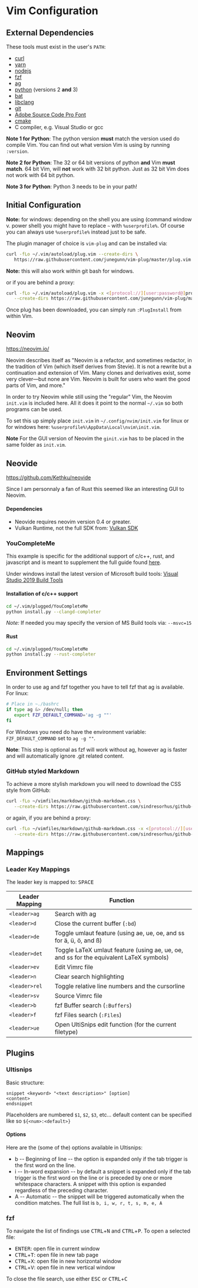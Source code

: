 # Vim Configuration

## External Dependencies

These tools must exist in the user's `PATH`:
* [curl](https://curl.haxx.se/download.html)
* [yarn](https://yarnpkg.com/getting-started/install)
* [nodejs](https://nodejs.org/en/download/)
* [fzf](https://github.com/junegunn/fzf#installation)
* [ag](https://github.com/ggreer/the_silver_searcher)
* [python](https://www.python.org/downloads/) (versions 2 **and** 3)
* [bat](https://github.com/sharkdp/bat)
* [libclang](https://llvm.org/)
* [git](https://git-scm.com/downloads)
* [Adobe Source Code Pro Font](https://github.com/adobe-fonts/source-code-pro/releases)
* [cmake](https://cmake.org/download/)
* C compiler, e.g. Visual Studio or gcc

**Note 1 for Python**: The python version **must** match the version used do compile Vim. You can
find out what version Vim is using by running `:version`.

**Note 2 for Python**: The 32 or 64 bit versions of python **and** Vim **must match**. 64 bit Vim,
will **not** work with 32 bit python. Just as 32 bit Vim does not work with 64 bit python.

**Note 3 for Python**: Python 3 needs to be in your path!

## Initial Configuration

**Note:** for windows: depending on the shell you are using (command window v. power shell) you
might have to replace `~` with `%userprofile%`. Of course you can always use `%userprofile%`
instead just to be safe.

The plugin manager of choice is `vim-plug` and can be installed via:
```bash
curl -fLo ~/.vim/autoload/plug.vim --create-dirs \
   https://raw.githubusercontent.com/junegunn/vim-plug/master/plug.vim
```
**Note:** this will also work within git bash for windows.

or if you are behind a proxy:
```bash
curl -fLo ~/.vim/autoload/plug.vim -x <[protocol://][user:password@]proxyhost[:port]> \
   --create-dirs https://raw.githubusercontent.com/junegunn/vim-plug/master/plug.vim
```

Once plug has been downloaded, you can simply run `:PlugInstall` from within Vim.

## Neovim

<https://neovim.io/>

Neovim describes itself as "Neovim is a refactor, and sometimes redactor, in the tradition of Vim
(which itself derives from Stevie). It is not a rewrite but a continuation and extension of Vim.
Many clones and derivatives exist, some very clever—but none are Vim.
Neovim is built for users who want the good parts of Vim, and more."

In order to try Neovim while still using the "regular" Vim, the Neovim `init.vim` is included here.
All it does it point to the normal `~/.vim` so both programs can be used.

To set this up simply place `init.vim` in `~/.config/nvim/init.vim` for linux or for windows here:
`%userprofile%\AppData\Local\nvim\init.vim`.

**Note** For the GUI version of Neovim the `ginit.vim` has to be placed in
the same folder as `init.vim`.

## Neovide

<https://github.com/Kethku/neovide>

Since I am personnaly a fan of Rust this seemed like an interesting GUI to Neovim.

#### Dependencies
* Neovide requires neovim version 0.4 or greater.
* Vulkan Runtime, not the full SDK from: [Vulkan SDK](https://vulkan.lunarg.com/sdk/home)

### YouCompleteMe

This example is specific for the additional support of c/c++, rust, and javascript and is meant
to supplement the full guide found [here](https://github.com/ycm-core/YouCompleteMe#full-installation-guide).

Under windows install the latest version of Microsoft build tools: [Visual Studio 2019 Build
Tools](https://visualstudio.microsoft.com/thank-you-downloading-visual-studio/?sku=BuildTools&rel=16)

#### Installation of c/c++ support

```bash
cd ~/.vim/plugged/YouCompleteMe
python install.py --clangd-completer
```

*Note:* If needed you may specify the version of MS Build tools via: `--msvc=15`

#### Rust

```bash
cd ~/.vim/plugged/YouCompleteMe
python install.py --rust-completer
```

## Environment Settings

In order to use ag and fzf together you have to tell fzf that ag is available. For linux:
```bash
# Place in ~./bashrc
if type ag &> /dev/null; then
   export FZF_DEFAULT_COMMAND='ag -g ""'
fi
```
For Windows you need do have the environment variable: `FZF_DEFAULT_COMMAND` set to
`ag -g ""`.

**Note**: This step is optional as fzf will work without ag, however ag is faster and will
automatically ignore .git related content.

### GitHub styled Markdown

To achieve a more stylish markdown you will need to download the CSS style from GitHub:
```bash
curl -fLo ~/vimfiles/markdown/github-markdown.css \
   --create-dirs https://raw.githubusercontent.com/sindresorhus/github-markdown-css/gh-pages/github-markdown.css
```
or again, if you are behind a proxy:
```bash
curl -fLo ~/vimfiles/markdown/github-markdown.css -x <[protocol://][user:password@]proxyhost[:port]> \
   --create-dirs https://raw.githubusercontent.com/sindresorhus/github-markdown-css/gh-pages/github-markdown.css
```

## Mappings

### Leader Key Mappings
The leader key is mapped to: <kbd>SPACE</kbd>

| Leader Mapping | Function |
| -------------- | -------- |
 `<leader>ag`    | Search with ag
 `<leader>d`     | Close the current buffer (`:bd`)
 `<leader>de`    | Toggle umlaut feature (using ae, ue, oe, and ss for ä, ü, ö, and ß)
 `<leader>det`   | Toggle LaTeX umlaut feature (using ae, ue, oe, and ss for the equivalent LaTeX symbols)
 `<leader>ev`    | Edit Vimrc file
 `<leader>n`     | Clear search highlighting
 `<leader>rel`   | Toggle relative line numbers and the cursorline
 `<leader>sv`    | Source Vimrc file
 `<leader>b`     | fzf Buffer search (`:Buffers`)
 `<leader>f`     | fzf Files search (`:Files`)
 `<leader>ue`    | Open UltiSnips edit function (for the current filetype)

## Plugins
### Ultisnips

Basic structure:
```
snippet <keyword> "<text description>" [option]
<content>
endsnippet
```

Placeholders are numbered `$1`, `$2`, `$3`, etc... default content can be specified
like so `${<num>:<default>}`

#### Options
Here are the (some of the) options available in Ultisnips:
* b -- Beginning of line -- the option is expanded only if the tab trigger is the first word on
the line.
* i -- In-word expansion -- by default a snippet is expanded only if the tab trigger is the first
word on the line or is preceded by one or more whitespace characters.
A snippet with this option is expanded regardless of the preceding character.
* A -- Automatic -- the snippet will be triggered automatically when the condition matches.
The full list is `b, i, w, r, t, s, m, e, A`

### fzf

To navigate the list of findings use <kbd>CTRL</kbd>+<kbd>N</kbd> and <kbd>CTRL</kbd>+<kbd>P</kbd>.
To open a selected file:
* <kbd>ENTER</kbd>: open file in current window
* <kbd>CTRL</kbd>+<kbd>T</kbd>: open file in new tab page
* <kbd>CTRL</kbd>+<kbd>X</kbd>: open file in new horizontal window
* <kbd>CTRL</kbd>+<kbd>V</kbd>: open file in new vertical window

To close the file search, use either <kbd>ESC</kbd> or <kbd>CTRL</kbd>+<kbd>C</kbd>

